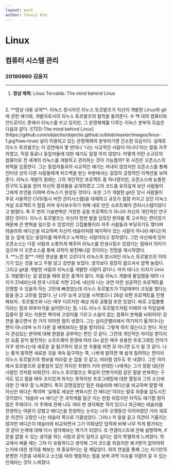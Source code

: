 ```yaml
---
layout: post
author: Younji Kim
---
```

# Linux
## 컴퓨터 시스템 관리
### 20190960 김윤지

_ _ _

1. **영상 제목**: Linus Torvalds: The mind behind Linux            
<br>
2. **영상 내용 요약**: 리눅스 창시자인 리누스 토르발즈가 자신이 개발한 Linux와 git에 관한 얘기와, 개발자로서의 리누스 토르발즈의 철학을 들려준다. 수 백 대의 컴퓨터와 안드로이드 폰에서 리눅스를 쓰고 있지만, 그 운영체제를 다루는 리눅스 본부의 모습은 다음과 같다.           
![TED-The mind behind Linux](https://github.com/objectio/objectio.github.io/blob/master/images/linus-1.jpg?raw=true)              
널리 이용되고 있는 운영체제의 본부라기엔 간소한 모습이다. 실제로 리누스 토르발즈는 이 강연에서 몇 번이나 '나는 사교적인 사람이 아니다'라는 말을 자주 하였고, 직장 동료나 동업자들에 대한 얘기도 일절 하지 않았다. 어떻게 이런 소규모의 컴퓨터로 전 세계의 리눅스를 개발하고 관리하는 것이 가능할까? 위 사진은 오픈소스의 위력을 입증한다. 그는 동업자들과의 사교적인 얘기는 꺼내지 않았지만 오픈소스를 통해 인터넷 상의 다른 사람들에게 피드백을 받는 부분에서는 굉장히 긍정적인 리액션을 보여준다. 리눅스 개발이 원래는 그의 개인적인 프로젝트 중 하나였지만, 오픈소스에 능통한 친구의 도움을 얻어 자신의 결과물을 공개하였고 그의 코드를 유의깊게 보던 사람들이 그에게 조언을 더하며 리눅스가 완성된 것이다. 또한 그가 개발한 git은 당시 사람들이 주로 사용하던 CVS(동시 버전 관리시스템)을 대체하고 규모가 점점 커지고 있던 리눅스 커널 프로젝트가 점점 커져 유지보수하기 위해 새로 만든 소프트웨어 관리시스템이었다고 밝혔다. 즉 두 번의 기술변혁은 거창한 공동 프로젝트가 아니라 자신의 개인적인 연구였던 것이다. 리누스 토르발즈는 자신이 한번 발을 담았던 분야를 쭉 고수하는 편이었기 때문에 큰 변혁을 일으킬 수 있었지만 고집불통이라 자주 사람들과 부딪히기도 했다며 테슬라와 에디슨을 비교하며 자신이 테슬라처럼 예지력이 있는 사람이 아니라 에디슨처럼 눈 앞에 있는 웅덩이를 메꾸려고 노력하는 사람이라고 칭하였다. 그런 자신에게 있어 오픈소스는 다른 사람과 소통하게 해주어 리눅스를 탄생시킬수 있었다는 점에서 의미가 깊으며 이 오픈소스를 통해 과학이 발전해나갈 것이라는 전망을 제시하였다.             
<br>
3. **느낀 점**: 어떤 영상을 볼지 고르다가 리눅스의 창시자인 리누스 토르발즈의 이야기가 있는 것을 보고 두말 않고 강연을 보았다. 생각보다 굉장히 젊으셔서 깜짝 놀랐다. 그리고 git을 개발한 사람과 리눅스를 개발한 사람이 같다니. 마치 데니스 리치가 Unix도 개발했다는 걸 알았을 때와 같은 충격이 왔다. 처음 리눅스 개발에 돌입했을 때의 나이가 21세라는데 한국 나이로 치면 22세. 내년의 나는 과연 이런 성공적인 프로젝트를 진행할 수 있을까 하는 고민에 빠졌었는데 리누스 토르발즈가 11살때부터 코딩을 했다는 말을 듣고 고민을 접었다. 난 너무 늦게 코딩을 시작했으니 26살 되면 프로젝트를 진행해보자.. 토르발즈와 나는 매우 다르지만 예상 외로 공통점 또한 있었다. 바로 고집불통이라는 점과 외부자극을 싫어한다는 점. 나도 리누스 토르발즈처럼 미래의 내 작업실에 집중이 잘 되는 차분한 벽지에 고양이를 기르고 소음이 없는 컴퓨터 본체를 놔둬야지!         
강연을 들으면서 한 가지 의아한 점이 생겼다. 그는 실리콘밸리에서 여기저기 옮겨다니는 편이 아니라며 누가 다른 걸 배워보라는 말을 할지라도 그렇게 하지 않는다고 한다. 자신이 관심있는 분야에 대해 한참을 공부하는 편인 것 같다. 그런데 개인적인 차이일 뿐이지만 요즘 같이 발전하는 소프트웨어 환경에 따라 Go 같은 매우 유용한 프로그래밍 언어가 자꾸 생겨나는데 새로운 걸 탐구하지 않고 한 우물을 파면 모 아니면 도가 될 것 같다. 나는 좋게 말하면 새로운 것을 계속 탐구하는 쪽, 나쁘게 말하면 꽤 쉽게 질려하는 편이라 리누스 토르발즈의 행보를 따라갈 순 없을 것 같고, 따라할 엄두도 못 내겠다. 그런 의미에서 토르발즈와 공통점이 있긴 하지만 취향이 거의 반대인 나에게는 그가 정말 대단한 사람인 것처럼 비춰진다. 리누스 토르발즈는 확실히 언변가처럼 같은 말을 반복하는 구석도 있고 말을 매우 조리있게 하지는 못하지만 프로그래밍에 대한 열정과 그의 소신에 대한 건 매우 잘 느껴졌다. 특히 감명깊었던 점은 테슬라와 에디슨을 비교하며 말할 때 자신은 에디슨 쪽이며 '실제로 세상은 변화시킨 건 에디슨'이라는 말로 좌중을 압도시킨 것이었다. '테슬라 vs 에디슨'은 과학계를 달군 지는 한참 되었지만 아직도 얘기할 점이 많은 주제이다. 이 주제에 관해 나도 여러 번 생각해본 적이 있으나 최근에는 테슬라를 찬양하는 여론이 강했고 에디슨을 찬양하는 논리는 너무 오랫동안 이어져왔던 거라 새로운 의견이 고팠던 나는 테슬라 쪽으로 기울었었다. 그러나 저 말을 듣고 의견이 기울지는 않지만 에디슨이 테슬라와 비교되면서 그가 이뤄냈던 업적에 비해 너무 작게 평가되는 것 같아 논제에 대해 다시 생각해보는 계기가 되었다. 또 연결리스트에 관해 설명하며, if문을 없앨 수 있는 생각을 하는 사람과 같이 일하고 싶다는 점이 특별하게 느껴졌다. 학교에서 배울 때는 그저 더 유용하다고 생각해 그저 코드를 외웠지만 왜 if문이 없어야하는지에 대한 생각을 해보는 게 중요하다는 걸 깨달았다. 위의 연설을 통해 그는 자기만의 분명한 기준을 내세우고 소신을 따라 행동하는 점을 보며 과학 이슈를 이끌어 갈 수 있는 인재라는 것이 느껴졌다.